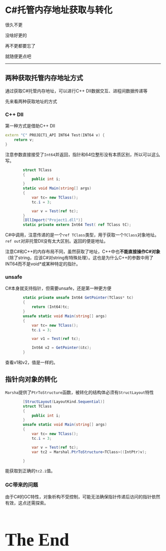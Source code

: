 # C#托管内存地址获取与转化



很久不更

没啥好更的

再不更都要忘了

就随便更点吧

-----------------------------------------------



## 两种获取托管内存地址方式

通过获取C#托管内存地址，可以进行C++ Dll数据交互、进程间数据传递等

先来看两种获取地址的方式

### C++ Dll

第一种方式是借助C++ Dll

```c++
extern "C" PROJECT1_API INT64 Test(INT64 v) {
	return v;
}
```

注意参数直接接受了`Int64`并返回，指针和64位整形没有本质区别，所以可以这么写。

```C#
        struct TClass 
        {
            public int i;
        }
        static void Main(string[] args)
        {
            var tc= new TClass();
            tc.i = 3;

            var v = Test(ref tc);
        }
        [DllImport("Project1.dll")]
        static private extern Int64 Test( ref TClass tC);
```

C#中调用，注意传递的是一个`ref TClass`类型，用于获取一个`TClass`对象地址。`ref out`对非托管Dll没有太大区别。返回的便是地址。

注意C#和C++的内存布局不同，虽然获取了地址，C++中也**不能直接操作C#对象**（除了string，应该C#对string有特殊处理）。这也是为什么C++的参数中用了INT64而不是void*或某种特定的指针。

### unsafe

C#本身就支持指针，但需要unsafe，还是第一种更方便

```c#
        static private unsafe Int64 GetPointer(TClass* tc) 
        {
            return (Int64)tc;
        }
        unsafe static void Main(string[] args)
        {
            var tc= new TClass();
            tc.i = 3;

            var v1 = Test(ref tc);

            Int64 v2 = GetPointer(&tc);
        }
```

查看v1和v2，值是一样的。

## 指针向对象的转化

`Marsha`提供了`PtrToStructure`函数，被转化的结构体必须有`StructLayout`特性

```C#
        [StructLayout(LayoutKind.Sequential)]
        struct TClass 
        {
            public int i;
        }
        unsafe static void Main(string[] args)
        {
            var tc= new TClass();
            tc.i = 3;

            var v = Test(ref tc);
            var tc2 = Marshal.PtrToStructure<TClass>((IntPtr)v);

        }
```



能获取到正确的`tc2.i`值。

### GC带来的问题

由于C#的GC特性，对象析构不受控制，可能无法确保指针传递后访问的指针依然有效，这点还需探索。

<h1 title="唉" style="font-family: 'Kunstler Script','Palace Script MT','Brush Script MT';font-size: 4em;font-weight: bolder;">The End</h1>

